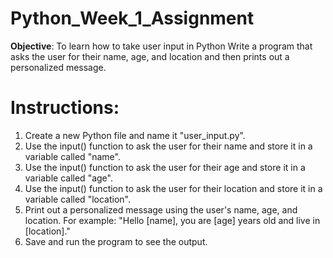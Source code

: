 # Python_Week_1_Assignment

**Objective**: To learn how to take user input in Python
Write a program that asks the user for their name, age, and location and then prints out a personalized message.
# Instructions:
1. Create a new Python file and name it "user_input.py".
2. Use the input() function to ask the user for their name and store it in a variable called "name".
3. Use the input() function to ask the user for their age and store it in a variable called "age".
4. Use the input() function to ask the user for their location and store it in a variable called "location".
5. Print out a personalized message using the user's name, age, and location. For example: "Hello [name], you are [age] years old and live in [location]."
6. Save and run the program to see the output.

